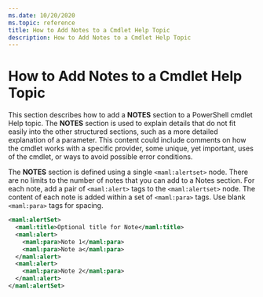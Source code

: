 ```yaml
---
ms.date: 10/20/2020
ms.topic: reference
title: How to Add Notes to a Cmdlet Help Topic
description: How to Add Notes to a Cmdlet Help Topic
---
```

# How to Add Notes to a Cmdlet Help Topic

This section describes how to add a **NOTES** section to a PowerShell cmdlet Help topic. The
**NOTES** section is used to explain details that do not fit easily into the other structured
sections, such as a more detailed explanation of a parameter. This content could include comments on
how the cmdlet works with a specific provider, some unique, yet important, uses of the cmdlet, or
ways to avoid possible error conditions.

The **NOTES** section is defined using a single `<maml:alertset>` node. There are no limits to the
number of notes that you can add to a Notes section. For each note, add a pair of `<maml:alert>`
tags to the `<maml:alertset>` node. The content of each note is added within a set of `<maml:para>`
tags. Use blank `<maml:para>` tags for spacing.

```xml
<maml:alertSet>
  <maml:title>Optional title for Note</maml:title>
  <maml:alert>
    <maml:para>Note 1</maml:para>
    <maml:para>Note a</maml:para>
  </maml:alert>
  <maml:alert>
    <maml:para>Note 2</maml:para>
  </maml:alert>
</maml:alertSet>
```
